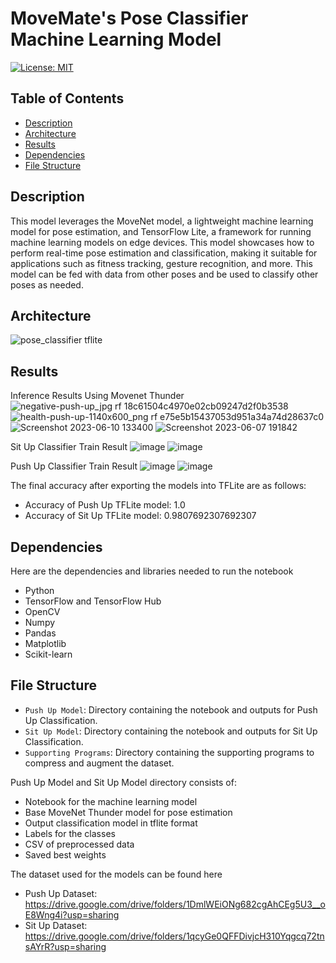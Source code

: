 # MoveMate's Pose Classifier Machine Learning Model
[![License: MIT](https://img.shields.io/badge/License-MIT-yellow.svg)](https://opensource.org/licenses/MIT)

## Table of Contents
- [Description](#description)
- [Architecture](#architecture)
- [Results](#results)
- [Dependencies](#dependencies)
- [File Structure](#file-structure)

## Description
This model leverages the MoveNet model, a lightweight machine learning model for pose estimation, and TensorFlow Lite, a framework for running machine learning models on edge devices. This model showcases how to perform real-time pose estimation and classification, making it suitable for applications such as fitness tracking, gesture recognition, and more. This model can be fed with data from other poses and be used to classify other poses as needed.

## Architecture
![pose_classifier tflite](https://github.com/pdshi/activity-recognition-model/assets/85791158/979760dd-8912-4d55-8272-55ffe4aaeb32)

## Results
Inference Results Using Movenet Thunder
![negative-push-up_jpg rf 18c61504c4970e02cb09247d2f0b3538](https://github.com/pdshi/activity-recognition-model/assets/85791158/47f3ea96-285a-4418-9f35-a0191d01aeb9)
![health-push-up-1140x600_png rf e75e5b15437053d951a34a74d28637c0](https://github.com/pdshi/activity-recognition-model/assets/85791158/3efa6e56-f324-4cef-a157-e083e12cc39d)
![Screenshot 2023-06-10 133400](https://github.com/pdshi/activity-recognition-model/assets/85791158/730f87fc-3c66-4f0d-83b0-519ac8c31126)
![Screenshot 2023-06-07 191842](https://github.com/pdshi/activity-recognition-model/assets/85791158/a1c297bd-42a6-4239-9cdc-8e2edaa76665)

Sit Up Classifier Train Result 
![image](https://github.com/pdshi/activity-recognition-model/assets/85791158/51655d58-e985-46d9-a679-0a69907b4f51)
![image](https://github.com/pdshi/activity-recognition-model/assets/85791158/6405f098-3dfa-4406-aafa-87e494f219a9)

Push Up Classifier Train Result
![image](https://github.com/pdshi/activity-recognition-model/assets/85791158/b0a6792c-a12b-40cd-a87e-078136867209)
![image](https://github.com/pdshi/activity-recognition-model/assets/85791158/7e537d9b-31e9-4e5e-a120-5bf07fd72b74)

The final accuracy after exporting the models into TFLite are as follows:
- Accuracy of Push Up TFLite model: 1.0
- Accuracy of Sit Up TFLite model: 0.9807692307692307

## Dependencies
Here are the dependencies and libraries needed to run the notebook
- Python
- TensorFlow and TensorFlow Hub
- OpenCV
- Numpy
- Pandas
- Matplotlib
- Scikit-learn

## File Structure
- `Push Up Model`: Directory containing the notebook and outputs for Push Up Classification.
- `Sit Up Model`: Directory containing the notebook and outputs for Sit Up Classification.
- `Supporting Programs`: Directory containing the supporting programs to compress and augment the dataset.

Push Up Model and Sit Up Model directory consists of:
- Notebook for the machine learning model
- Base MoveNet Thunder model for pose estimation
- Output classification model in tflite format
- Labels for the classes
- CSV of preprocessed data
- Saved best weights

The dataset used for the models can be found here
- Push Up Dataset: https://drive.google.com/drive/folders/1DmlWEiONg682cgAhCEg5U3__oE8Wng4i?usp=sharing
- Sit Up Dataset: https://drive.google.com/drive/folders/1qcyGe0QFFDivjcH310Yqgcq72tnsAYrR?usp=sharing

